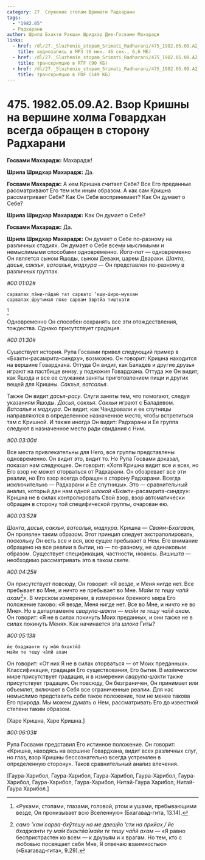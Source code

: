 ```yaml
---
category: 27. Служение стопам Шримати Радхарани
tags:
  - "1982.05"
  - Радхарани
author: Шрила Бхакти Ракшак Шридхар Дев-Госвами Махарадж
links:
  - href: /dl/27._Sluzhenie_stopam_Srimati_Radharani/475_1982.05.09.A2_SridharMj_Vzor_Krishny_na_vershine_holma_Govardhan_vsegda_obrashhen_v_storonu_Radharani.mp3
    title: аудиозапись в MP3 (6 мин. 46 сек., 6,6 МБ)
  - href: /dl/27._Sluzhenie_stopam_Srimati_Radharani/475_1982.05.09.A2_SridharMj_Vzor_Krishny_na_vershine_holma_Govardhan_vsegda_obrashhen_v_storonu_Radharani.rtf
    title: транскрипцию в RTF (90 КБ)
  - href: /dl/27._Sluzhenie_stopam_Srimati_Radharani/475_1982.05.09.A2_SridharMj_Vzor_Krishny_na_vershine_holma_Govardhan_vsegda_obrashhen_v_storonu_Radharani.pdf
    title: транскрипцию в PDF (149 КБ)
---
```


# 475. 1982.05.09.A2. Взор Кришны на вершине холма Говардхан всегда обращен в сторону Радхарани

**Госвами Махарадж:** Махарадж!

**Шрила Шридхар Махарадж:** Да.

**Госвами Махарадж:** А кем Кришна считает Себя? Все Его преданные рассматривают Его тем или иным образом. А как сам Кришна рассматривает Себя? Как Он Себя воспринимает? Как Он думает о Себе?

**Шрила Шридхар Махарадж:** Как Он думает о Себе?

**Госвами Махарадж:** Да.

**Шрила Шридхар Махарадж:** Он думает о Себе по-разному на различных стадиях. Он думает о Себе всеми мыслимыми и немыслимыми способами одновременно. *Йога-пат* — одновременно Он является сыном Яшоды, сыном Деваки, царем Двараки. *Шанта*, *дасья*, *сакхья*, *ватсалья*, *мадхура* — Он представлен по-разному в различных группах.

*#00:01:02#*

    cарватах̣ па̄н̣и-па̄дам̇ тат сарвато ‘кш̣и-ш́иро-мукхам
    сарватах̣ ш́рутимал локе сарвам а̄вр̣тйа тиш̣т̣хати
[^_ftn1]

Одновременно Он способен сохранять все эти отождествления, тождества. Однако присутствует градация.

*#00:01:30#*

Существует история. Рупа Госвами привел следующий пример в «Бхакти-расамрита-синдху», возможно. Он говорит: Кришна находится на вершине Говардхана. Оттуда Он видит, как Баладев и другие друзья играют на пастбище внизу, у подножия Говардхана. Оттуда же Он видит, как Яшода и все ее служанки заняты приготовлением пищи и других вещей для Кришны. *Сакхья*, *ватсалья*.

Также Он видит *дасья-расу*. Слуги заняты тем, что помогают, следуя указаниям Яшоды. *Дасья*, *сакхья*. *Сакхьи* играют с Баладевом. *Ватсалья* и *мадхура*. Он видит, как Чандравали и ее спутницы направляются в определенное назначенное место, чтобы встретиться там с Кришной. И также иногда Он видит: Радхарани и Ее группа следуют в назначенное место ради свидания с Ним.

*#00:03:00#*

Все места привлекательны для Него, все группы представлены одновременно. Он видит это, видит то. Но Рупа Госвами доказал, показал нам следующее. Он говорит: «Хотя Кришна видит все и всех, но Его взор не может оторваться от Радхарани. Он обозревает все эти реалии, но Его взор всегда обращен в сторону Радхарани. Всегда исключительно — Радхарани и Ее спутницы». Это — сравнительный анализ, который дан нам одной *шлокой* «Бхакти-расамрита-синдху»: Кришна не в силах контролировать Свой взор, взор автоматически обращен в сторону той специфической группы, очарован ею.

*#00:03:52#*

*Шанта*, *дасья*, *сакхья*, *ватсалья*, *мадхура*. Кришна — *Сваям-Бхагаван*, Он проявлен таким образом. Этот принцип следует экстраполировать, поскольку Он есть все и вся, все сущее пребывает в Нем. Его внимание обращено на все реалии в бытии, но — по-разному, не одинаковым образом. Существует спецификация, частности, нюансы. *Вишишта* — необходимо рассматривать это в таком свете.

*#00:04:25#*

Он присутствует повсюду, Он говорит: «Я везде, и Меня нигде нет. Все пребывает во Мне, и ничто не пребывает во Мне. *Майи те теш̣у ча̄пй ахам*[^_ftn2]». В мирском измерении, в измерении бренного мира Его положение таково: «Я везде, Меня нигде нет. Все во Мне, и ничто не во Мне». Но в департаменте *сварупа-шакти* — *майи те теш̣у ча̄пй ахам*. Он говорит: «Я не в силах покинуть Моих преданных, и они также не в силах покинуть Меня». Как начинается эта *шлока* Гиты?

*#00:05:13#*

    йе бхаджанти ту ма̄м̇ бхактйа̄
    майи те теш̣у ча̄пй ахам

Он говорит: «От них Я не в силах оторваться — от Моих преданных». Классификация, градация Его существования, Его бытия. В *майическом* мире присутствует градация, и в измерении *сварупа-шакти* также присутствует градация. Он повсюду, Он безграничен, Он принимает или объемлет, включает в Себя все ограниченные реалии. Для нас немыслимо представить себе такое положение, тем не менее такова Его природа. Мы можем думать о Нем, рассматривать Его до известной степени таким образом.

[Харе Кришна, Харе Кришна.]

*#00:06:03#*

Рупа Госвами представил Его истинное положение. Он говорит: «Кришна, находясь на вершине Говардхана, видит всех различных слуг, но глаз, взор Кришны бессознательно всегда устремлен в определенную сторону». Таков сравнительный анализ влечения.

[Гаура-Харибол, Гаура-Харибол, Гаура-Харибол, Гаура-Харибол, Гаура-Харибол, Гаура-Харибол, Гаура-Харибол, Нитай-Гаура Харибол, Нитай-Гаура Харибол.]



[^_ftn1]: «Руками, стопами, глазами, головой, ртом и ушами, пребывающими везде, Он пронизывает всю Вселенную» (Бхагавад-гита, 13.14).

[^_ftn2]: *само ’хам̇ сарва-бхӯтеш̣у на ме двеш̣йо ’сти на прийах̣ / йе бхаджанти ту ма̄м̇ бхактйа̄ майи те теш̣у ча̄пй ахам* — «Я равно беспристрастен ко всем — к друзьям и к врагам. Но тем, кто с любовью посвящает себя Мне, Я отвечаю взаимностью» («Бхагавад-гита», 9.29).

